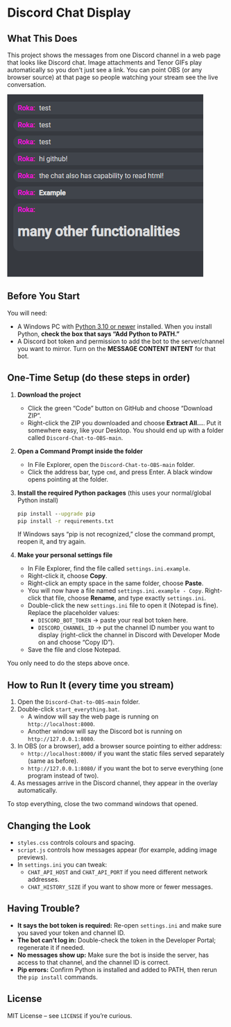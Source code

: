 ﻿# Discord Chat Display

## What This Does
This project shows the messages from one Discord channel in a web page that looks like Discord chat. Image attachments and Tenor GIFs play automatically so you don't just see a link. You can point OBS (or any browser source) at that page so people watching your stream see the live conversation.

![Discord Chat Display](https://raw.githubusercontent.com/Naguroka/Discord-Chat-to-OBS/main/2024-02-08%2000_11_02-Discord%20Chat%20Display.png)

## Before You Start
You will need:
- A Windows PC with [Python 3.10 or newer](https://www.python.org/downloads/) installed. When you install Python, **check the box that says “Add Python to PATH.”**
- A Discord bot token and permission to add the bot to the server/channel you want to mirror. Turn on the **MESSAGE CONTENT INTENT** for that bot.

## One-Time Setup (do these steps in order)
1. **Download the project**
   - Click the green “Code” button on GitHub and choose “Download ZIP”.
   - Right-click the ZIP you downloaded and choose **Extract All…**. Put it somewhere easy, like your Desktop. You should end up with a folder called `Discord-Chat-to-OBS-main`.

2. **Open a Command Prompt inside the folder**
   - In File Explorer, open the `Discord-Chat-to-OBS-main` folder.
   - Click the address bar, type `cmd`, and press Enter. A black window opens pointing at the folder.

3. **Install the required Python packages** (this uses your normal/global Python install)
   ```cmd
   pip install --upgrade pip
   pip install -r requirements.txt
   ```
   If Windows says “pip is not recognized,” close the command prompt, reopen it, and try again.

4. **Make your personal settings file**
   - In File Explorer, find the file called `settings.ini.example`.
   - Right-click it, choose **Copy**.
   - Right-click an empty space in the same folder, choose **Paste**.
   - You will now have a file named `settings.ini.example - Copy`. Right-click that file, choose **Rename**, and type exactly `settings.ini`.
   - Double-click the new `settings.ini` file to open it (Notepad is fine). Replace the placeholder values:
     * `DISCORD_BOT_TOKEN` → paste your real bot token here.
     * `DISCORD_CHANNEL_ID` → put the channel ID number you want to display (right-click the channel in Discord with Developer Mode on and choose “Copy ID”).
   - Save the file and close Notepad.

You only need to do the steps above once.

## How to Run It (every time you stream)
1. Open the `Discord-Chat-to-OBS-main` folder.
2. Double-click `start_everything.bat`.
   - A window will say the web page is running on `http://localhost:8000`.
   - Another window will say the Discord bot is running on `http://127.0.0.1:8080`.
3. In OBS (or a browser), add a browser source pointing to either address:
   - `http://localhost:8000/` if you want the static files served separately (same as before).
   - `http://127.0.0.1:8080/` if you want the bot to serve everything (one program instead of two).
4. As messages arrive in the Discord channel, they appear in the overlay automatically.

To stop everything, close the two command windows that opened.

## Changing the Look
- `styles.css` controls colours and spacing.
- `script.js` controls how messages appear (for example, adding image previews).
- In `settings.ini` you can tweak:
  - `CHAT_API_HOST` and `CHAT_API_PORT` if you need different network addresses.
  - `CHAT_HISTORY_SIZE` if you want to show more or fewer messages.

## Having Trouble?
- **It says the bot token is required:** Re-open `settings.ini` and make sure you saved your token and channel ID.
- **The bot can’t log in:** Double-check the token in the Developer Portal; regenerate it if needed.
- **No messages show up:** Make sure the bot is inside the server, has access to that channel, and the channel ID is correct.
- **Pip errors:** Confirm Python is installed and added to PATH, then rerun the `pip install` commands.

## License
MIT License – see `LICENSE` if you’re curious.
